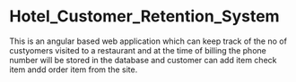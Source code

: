 # Hotel_Customer_Retention_System
This is an angular  based web application which can keep track of the no of custyomers visited to a restaurant and at the time of billing the phone number will be stored in the database  and customer can add item check item andd order item from the site.
